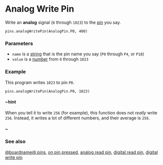 # Analog Write Pin

Write an **analog** signal (`0` through `1023`) to the
[pin](/device/pins) you say.

```sig
pins.analogWritePin(AnalogPin.P0, 400)
```

### Parameters

* ``name`` is a [string](/types/string) that is the pin name you say (`P0` through `P4`, or `P10`)
* ``value`` is a [number](/types/number) from `0` through `1023`

### Example

This program writes `1023` to pin `P0`.

```blocks
pins.analogWritePin(AnalogPin.P0, 1023)
```

#### ~hint

When you tell it to write `256` (for example), this function does not
_really_ write `256`.  Instead, it writes a lot of different numbers,
and their average is `256`.

#### ~

### See also

[@boardname@ pins](/device/pins), [on pin pressed](/reference/input/on-pin-pressed), [analog read pin](/reference/pins/analog-read-pin), [digital read pin](/reference/pins/digital-read-pin), [digital write pin](/reference/pins/digital-write-pin)


